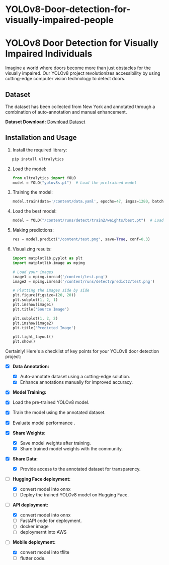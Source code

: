 # YOLOv8-Door-detection-for-visually-impaired-people


# YOLOv8 Door Detection for Visually Impaired Individuals

Imagine a world where doors become more than just obstacles for the visually impaired. Our YOLOv8 project revolutionizes accessibility by using cutting-edge computer vision technology to detect doors.

## Dataset

The dataset has been collected from New York and annotated through a combination of auto-annotation and manual enhancement.

**Dataset Download:**
[Download Dataset](https://drive.google.com/file/d/1-0dWfmeUXN7V1tvZQubcRW6frCEu8fjq/view?usp=sharing)

## Installation and Usage

1. Install the required library:

```bash
   pip install ultralytics
   ```

2. Load the model:
   ```python
   from ultralytics import YOLO
   model = YOLO("yolov8s.pt")  # Load the pretrained model
   ```

3. Training the model:
   ```python
   model.train(data='/content/data.yaml', epochs=47, imgsz=1280, batch=8)
   ```

4. Load the best model:
   ```python
   model = YOLO("/content/runs/detect/train2/weights/best.pt")  # Load the best model
   ```

5. Making predictions:
   ```python
   res = model.predict("/content/test.png", save=True, conf=0.3)
   ```

6. Visualizing results:
   ```python
   import matplotlib.pyplot as plt
   import matplotlib.image as mpimg

   # Load your images
   image1 = mpimg.imread('/content/test.png')
   image2 = mpimg.imread('/content/runs/detect/predict2/test.png')

   # Plotting the images side by side
   plt.figure(figsize=(20, 20))
   plt.subplot(1, 2, 1)
   plt.imshow(image1)
   plt.title('Source Image')

   plt.subplot(1, 2, 2)
   plt.imshow(image2)
   plt.title('Predicted Image')

   plt.tight_layout()
   plt.show()
   ```

Certainly! Here's a checklist of key points for your YOLOv8 door detection project:

- [x] **Data Annotation:**
  - [x] Auto-annotate dataset using a cutting-edge solution.
  - [x] Enhance annotations manually for improved accuracy.

- [x]  **Model Training:**
  - [x] Load the pre-trained YOLOv8 model.
  - [x] Train the model using the annotated dataset.
  - [x] Evaluate model performance .

- [x] **Share Weights:**
  - [x] Save model weights after training.
  - [x] Share trained model weights with the community.

- [x] **Share Data:**
  - [x] Provide access to the annotated dataset for transparency.
   
- [ ] **Hugging Face deployment:**
  
  - [x] convert model into onnx
  - [ ] Deploy the trained YOLOv8 model on Hugging Face.

- [ ] **API deployment:**
  - [x] convert model into onnx
  - [ ] FastAPI code for deployment.
  - [ ] docker image
  - [ ] deploymernt into AWS

- [ ] **Mobile deployment:**
  - [x] convert model into tflite
  - [ ] flutter code.
